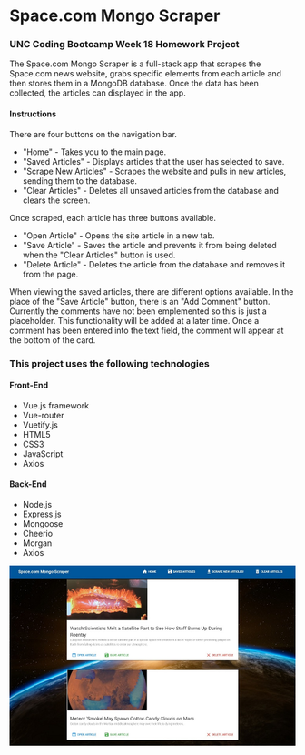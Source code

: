 # Space.com Mongo Scraper

### UNC Coding Bootcamp Week 18 Homework Project

The Space.com Mongo Scraper is a full-stack app that scrapes the Space.com news website, grabs specific elements from each article and then stores them in a MongoDB database.  Once the data has been collected, the articles can displayed in the app.

#### Instructions

There are four buttons on the navigation bar.

* "Home" - Takes you to the main page.
* "Saved Articles" - Displays articles that the user has selected to save.
* "Scrape New Articles" - Scrapes the website and pulls in new articles, sending them to the database.
* "Clear Articles" - Deletes all unsaved articles from the database and clears the screen.

Once scraped, each article has three buttons available.

* "Open Article" - Opens the site article in a new tab.
* "Save Article" - Saves the article and prevents it from being deleted when the "Clear Articles" button is used.
* "Delete Article" - Deletes the article from the database and removes it from the page.

When viewing the saved articles, there are different options available.  In the place of the "Save Article" button, there is an "Add Comment" button.  Currently the comments have not been emplemented so this is just a placeholder. This functionality will be added at a later time.  Once a comment has been entered into the text field, the comment will appear at the bottom of the card.  

### This project uses the following technologies

#### Front-End
* Vue.js framework
* Vue-router
* Vuetify.js
* HTML5
* CSS3
* JavaScript
* Axios

#### Back-End
* Node.js
* Express.js
* Mongoose
* Cheerio
* Morgan
* Axios

![screenshot](https://github.com/bcoggins78/article-scrape/blob/master/client/src/assets/screenshot.jpg)
